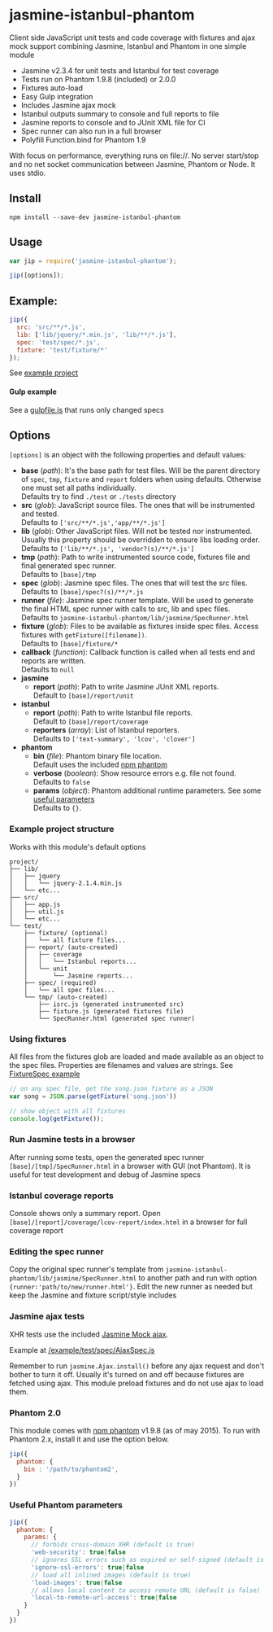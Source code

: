 ﻿# jasmine-istanbul-phantom

Client side JavaScript unit tests and code coverage with fixtures and
ajax mock support combining Jasmine, Istanbul and Phantom in one simple
module

- Jasmine v2.3.4 for unit tests and Istanbul for test coverage
- Tests run on Phantom 1.9.8 (included) or 2.0.0
- Fixtures auto-load
- Easy Gulp integration
- Includes Jasmine ajax mock
- Istanbul outputs summary to console and full reports to file
- Jasmine reports to console and to JUnit XML file for CI
- Spec runner can also run in a full browser
- Polyfill Function.bind for Phantom 1.9

With focus on performance, everything runs on file://. No server start/stop
and no net socket communication between Jasmine, Phantom or Node. It uses stdio.

## Install

    npm install --save-dev jasmine-istanbul-phantom

## Usage

```js
var jip = require('jasmine-istanbul-phantom');

jip([options]);
```

## Example:
```js
jip({
  src: 'src/**/*.js',
  lib: ['lib/jquery/*.min.js', 'lib/**/*.js'],
  spec: 'test/spec/*.js',
  fixture: 'test/fixture/*'
});
```
See [example project](https://github.com/fermads/jasmine-istanbul-phantom/tree/master/example)

#### Gulp example
See a [gulpfile.js](https://github.com/fermads/jasmine-istanbul-phantom/blob/master/example/gulpfile.js)
that runs only changed specs

## Options
`[options]` is an object with the following properties and default values:

- **base** (_path_): It's the base path for test files. Will be the parent
  directory of `spec`, `tmp`, `fixture` and `report` folders when using
  defaults. Otherwise one must set all paths individually.<br>Defaults try to
  find `./test` or `./tests` directory
- **src** (_glob_): JavaScript source files. The ones that will be instrumented
  and tested.<br>Defaults to `['src/**/*.js','app/**/*.js']`
- **lib** (_glob_): Other JavaScript files. Will not be tested nor instrumented.
  Usually this property should be overridden to ensure libs loading order.<br>
  Defaults to `['lib/**/*.js', 'vendor?(s)/**/*.js']`
- **tmp** (_path_): Path to write instrumented source code, fixtures file and
  final generated spec runner.<br>Defaults to `[base]/tmp`
- **spec** (_glob_): Jasmine spec files. The ones that will test the src files.
  <br>Defaults to `[base]/spec?(s)/**/*.js`
- **runner** (_file_): Jasmine spec runner template. Will be used to generate
  the final HTML spec runner with calls to src, lib and spec files.<br>
  Defaults to `jasmine-istanbul-phantom/lib/jasmine/SpecRunner.html`
- **fixture** (_glob_): Files to be available as fixtures inside spec files.
  Access fixtures with `getFixture([filename])`.<br>Defaults to
  `[base]/fixture/*`
- **callback** (_function_): Callback function is called when all tests end and
  reports are written.<br>Defaults to `null`
- **jasmine**
  - **report** (_path_): Path to write Jasmine JUnit XML reports.<br>Default to
  `[base]/report/unit`
- **istanbul**
  - **report** (_path_): Path to write Istanbul file reports.<br>Default to
    `[base]/report/coverage`
  - **reporters** (_array_): List of Istanbul reporters.<br>Defaults to
    `['text-summary', 'lcov', 'clover']`
- **phantom**
  - **bin** (_file_): Phantom binary file location.<br>Default uses the included
    [npm phantom](https://www.npmjs.com/package/phantomjs)
  - **verbose** (_boolean_): Show resource errors e.g. file not found.<br>
    Defaults to `false`
  - **params** (_object_): Phantom additional runtime parameters. See some
    [useful parameters](#useful-phantom-parameters)<br>Defaults to `{}`.

### Example project structure
Works with this module's default options
```
project/
├── lib/
│   ├── jquery
│   │   └── jquery-2.1.4.min.js
│   └── etc...
├── src/
│   ├── app.js
│   ├── util.js
│   └── etc...
└── test/
    ├── fixture/ (optional)
    │   └── all fixture files...
    ├── report/ (auto-created)
    │   ├── coverage
    │   │   └── Istanbul reports...
    │   └── unit
    │       └── Jasmine reports...
    ├── spec/ (required)
    │   └── all spec files...
    └── tmp/ (auto-created)
        ├── isrc.js (generated instrumented src)
        ├── fixture.js (generated fixtures file)
        └── SpecRunner.html (generated spec runner)
```

### Using fixtures
All files from the fixtures glob are loaded and made available as an object to
the spec files. Properties are filenames and values are strings. See
[FixtureSpec example](https://github.com/fermads/jasmine-istanbul-phantom/blob/master/example/test/spec/FixtureSpec.js)

```js
// on any spec file, get the song.json fixture as a JSON
var song = JSON.parse(getFixture('song.json'))
```

```js
// show object with all fixtures
console.log(getFixture());
```

### Run Jasmine tests in a browser
After running some tests, open the generated spec runner
`[base]/[tmp]/SpecRunner.html` in a browser with GUI (not Phantom).
It is useful for test development and debug of Jasmine specs

### Istanbul coverage reports
Console shows only a summary report. Open
`[base]/[report]/coverage/lcov-report/index.html` in a browser for
full coverage report

### Editing the spec runner
Copy the original spec runner's template from
`jasmine-istanbul-phantom/lib/jasmine/SpecRunner.html`
to another path and run with option `{runner:'path/to/new/runner.html'}`.
Edit the new runner as needed but keep the Jasmine and fixture script/style
includes

### Jasmine ajax tests
XHR tests use the included
[Jasmine Mock ajax](https://github.com/jasmine/jasmine-ajax).

Example at
[/example/test/spec/AjaxSpec.js](https://github.com/fermads/jasmine-istanbul-phantom/tree/master/example/test/spec/AjaxSpec.js)

Remember to run ```jasmine.Ajax.install()``` before any ajax request and
don't bother to turn it off. Usually it's turned on and off because fixtures are
fetched using ajax. This module preload fixtures and do not use ajax
to load them.

### Phantom 2.0
This module comes with [npm phantom](https://www.npmjs.com/package/phantomjs)
v1.9.8 (as of may 2015). To run with Phantom 2.x, install it and use the option
below.
```js
jip({
  phantom: {
    bin : '/path/to/phantom2',
  }
})
```

### Useful Phantom parameters
```js
jip({
  phantom: {
    params: {
      // forbids cross-domain XHR (default is true)
      'web-security': true|false
      // ignores SSL errors such as expired or self-signed (default is false)
      'ignore-ssl-errors': true|false
      // load all inlined images (default is true)
      'load-images': true|false
      // allows local content to access remote URL (default is false)
      'local-to-remote-url-access': true|false
    }
  }
})
```

<!--
## To-do
- make writeFixtures and writeRunner async with mkdirp
- istanbul thresholds support
- **clear** (_boolean_): Remove all tmp files at the end (instrumented
  code, generated spec runner, etc). Defaults to false
- run ajaxInstall on init?
- option to run with webserver instead of file://
- add option for Phantom's viewportSize
- show istanbul results inside of jasmine spec runner (browser); or a link
-->
